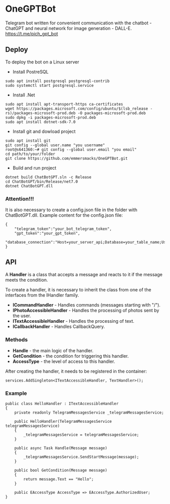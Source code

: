 # OneGPTBot

Telegram bot written for convenient communication with the chatbot - ChatGPT and neural network for image generation - DALL-E.
https://t.me/pich_gpt_bot

## Deploy
To deploy the bot on a Linux server

- Install PostreSQL
```
sudo apt install postgresql postgresql-contrib
sudo systemctl start postgresql.service
```
- Install .Net
```
sudo apt install apt-transport-https ca-certificates
wget https://packages.microsoft.com/config/ubuntu/$(lsb_release -rs)/packages-microsoft-prod.deb -O packages-microsoft-prod.deb
sudo dpkg -i packages-microsoft-prod.deb
sudo apt install dotnet-sdk-7.0
```
- Install git and dowload project
```
sudo apt install git
git config --global user.name "you username"
root@s641360:~# git config --global user.email "you email"
cd path/to/your/folder
git clone https://github.com/emmersmacks/OneGPTBot.git
```
- Build and run project
```
dotnet build ChatBotGPT.sln -c Release
cd ChatBotGPT/bin/Release/net7.0
dotnet ChatBotGPT.dll
```
### Attention!!!
It is also necessary to create a config.json file in the folder with ChatBotGPT.dll.
Example content for the config.json file:
```
{
    "telegram_token":"your_bot_telegram_token",
    "gpt_token":"your_gpt_token",
    "database_connection":"Host=your_server_api;Database=your_table_name;Username=your_username;Password=your_password"
}
```

## API
A **Handler** is a class that accepts a message and reacts to it if the message meets the condition. 

To create a handler, it is necessary to inherit the class from one of the interfaces from the IHandler family.

* **ICommandHandler** - Handles commands (messages starting with "/").
* **IPhotoAccessibleHandler** - Handles the processing of photos sent by the user.
* **ITextAccessibleHandler** - Handles the processing of text.
* **ICallbackHandler** - Handles CallbackQuery.

### Methods
* **Handle** - the main logic of the handler.
* **GetCondition** - the condition for triggering this handler.
* **AccessType** - the level of access to this handler.

After creating the handler, it needs to be registered in the container:
```
services.AddSingleton<ITextAccessibleHandler, TextHandler>();
```
### Example
```
public class HelloHandler : ITextAccessibleHandler
{
    private readonly TelegramMessagesService _telegramMessagesService;

    public HelloHandler(TelegramMessagesService telegramMessagesService)
    {
        _telegramMessagesService = telegramMessagesService;
    }

    public async Task Handle(Message message)
    {
        _telegramMessagesService.SendStartMessage(message);
    }

    public bool GetCondition(Message message)
    {
        return message.Text == "Hello";
    }

    public EAccessType AccessType => EAccessType.AuthorizedUser;
}
```

